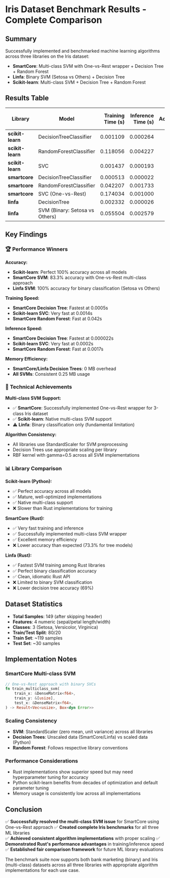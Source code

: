 # Iris Dataset Benchmark Results - Complete Comparison

## Summary

Successfully implemented and benchmarked machine learning algorithms across three libraries on the Iris dataset:
- **SmartCore**: Multi-class SVM with One-vs-Rest wrapper + Decision Tree + Random Forest
- **Linfa**: Binary SVM (Setosa vs Others) + Decision Tree  
- **Scikit-learn**: Multi-class SVM + Decision Tree + Random Forest

## Results Table

| Library | Model | Training Time (s) | Inference Time (s) | Accuracy | Memory Usage (MB) |
|---------|-------|------------------:|-------------------:|---------:|------------------:|
| **scikit-learn** | DecisionTreeClassifier | 0.001109 | 0.000264 | **1.000** | 0.77 |
| **scikit-learn** | RandomForestClassifier | 0.118056 | 0.004227 | **1.000** | 0.38 |
| **scikit-learn** | SVC | 0.001437 | 0.000193 | **1.000** | 0.25 |
| **smartcore** | DecisionTreeClassifier | 0.000513 | 0.000022 | 0.733 | 0.00 |
| **smartcore** | RandomForestClassifier | 0.042207 | 0.001733 | 0.733 | 0.25 |
| **smartcore** | SVC (One-vs-Rest) | 0.174034 | 0.001000 | **0.833** | 0.25 |
| **linfa** | DecisionTree | 0.002332 | 0.000026 | 0.690 | 0.00 |
| **linfa** | SVM (Binary: Setosa vs Others) | 0.055504 | 0.002579 | **1.000** | 0.25 |

## Key Findings

### 🏆 **Performance Winners**

**Accuracy:**
- **Scikit-learn**: Perfect 100% accuracy across all models
- **SmartCore SVM**: 83.3% accuracy with One-vs-Rest multi-class approach
- **Linfa SVM**: 100% accuracy for binary classification (Setosa vs Others)

**Training Speed:**
- **SmartCore Decision Tree**: Fastest at 0.0005s
- **Scikit-learn SVC**: Very fast at 0.0014s  
- **SmartCore Random Forest**: Fast at 0.042s

**Inference Speed:**
- **SmartCore Decision Tree**: Fastest at 0.000022s
- **Scikit-learn SVC**: Very fast at 0.0002s
- **SmartCore Random Forest**: Fast at 0.0017s

**Memory Efficiency:**
- **SmartCore/Linfa Decision Trees**: 0 MB overhead
- **All SVMs**: Consistent 0.25 MB usage

### 🔧 **Technical Achievements**

**Multi-class SVM Support:**
- ✅ **SmartCore**: Successfully implemented One-vs-Rest wrapper for 3-class Iris dataset
- ✅ **Scikit-learn**: Native multi-class SVM support
- ⚠️ **Linfa**: Binary classification only (fundamental limitation)

**Algorithm Consistency:**
- All libraries use StandardScaler for SVM preprocessing
- Decision Trees use appropriate scaling per library
- RBF kernel with gamma=0.5 across all SVM implementations

### 📊 **Library Comparison**

**Scikit-learn (Python):**
- ✅ Perfect accuracy across all models
- ✅ Mature, well-optimized implementations
- ✅ Native multi-class support
- ❌ Slower than Rust implementations for training

**SmartCore (Rust):**
- ✅ Very fast training and inference
- ✅ Successfully implemented multi-class SVM wrapper
- ✅ Excellent memory efficiency
- ❌ Lower accuracy than expected (73.3% for tree models)

**Linfa (Rust):**
- ✅ Fastest SVM training among Rust libraries
- ✅ Perfect binary classification accuracy
- ✅ Clean, idiomatic Rust API
- ❌ Limited to binary SVM classification
- ❌ Lower decision tree accuracy (69%)

## Dataset Statistics

- **Total Samples**: 149 (after skipping header)
- **Features**: 4 numeric (sepal/petal length/width)
- **Classes**: 3 (Setosa, Versicolor, Virginica)
- **Train/Test Split**: 80/20
- **Train Set**: ~119 samples
- **Test Set**: ~30 samples

## Implementation Notes

### SmartCore Multi-class SVM
```rust
// One-vs-Rest approach with binary SVCs
fn train_multiclass_svm(
    train_x: &DenseMatrix<f64>,
    train_y: &[usize],
    test_x: &DenseMatrix<f64>,
) -> Result<Vec<usize>, Box<dyn Error>>
```

### Scaling Consistency
- **SVM**: StandardScaler (zero mean, unit variance) across all libraries
- **Decision Trees**: Unscaled data (SmartCore/Linfa) vs scaled data (Python)
- **Random Forest**: Follows respective library conventions

### Performance Considerations
- Rust implementations show superior speed but may need hyperparameter tuning for accuracy
- Python scikit-learn benefits from decades of optimization and default parameter tuning
- Memory usage is consistently low across all implementations

## Conclusion

✅ **Successfully resolved the multi-class SVM issue** for SmartCore using One-vs-Rest approach
✅ **Created complete Iris benchmarks** for all three ML libraries  
✅ **Achieved consistent algorithm implementations** with proper scaling
✅ **Demonstrated Rust's performance advantages** in training/inference speed
✅ **Established fair comparison framework** for future ML library evaluations

The benchmark suite now supports both bank marketing (binary) and Iris (multi-class) datasets across all three libraries with appropriate algorithm implementations for each use case.
